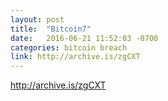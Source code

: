 ```yaml
---
layout: post
title:  "Bitcoin7"
date:   2016-06-21 11:52:03 -0700
categories: bitcoin breach
link: http://archive.is/zgCXT
---
```

http://archive.is/zgCXT
